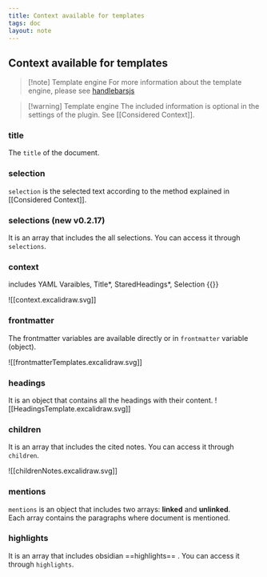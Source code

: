 ```yaml
---
title: Context available for templates
tags: doc
layout: note 
---
```


## Context available for templates 


> [!note] Template engine
> For more information about the template engine, please see [handlebarsjs](https://handlebarsjs.com/)

> [!warning] Template engine
> The included information is optional in the settings of the plugin. See [[Considered Context]].
 

### title
The `title` of the document.  

### selection 
`selection` is the selected text according to the method explained in [[Considered Context]].

### selections (new v0.2.17) 
It is an array that includes the all selections. You can access it through `selections`.

### context 
includes YAML Varaibles, Title*, StaredHeadings*, Selection {{}}

![[context.excalidraw.svg]]
### frontmatter
The frontmatter variables are available directly or in `frontmatter`  variable (object). 

![[frontmatterTemplates.excalidraw.svg]]
### headings
It is an object that contains all the headings with their content.
![[HeadingsTemplate.excalidraw.svg]]

### children
It is an array that includes the cited notes. You can access it through `children`.

![[childrenNotes.excalidraw.svg]]

### mentions
`mentions` is an object that includes two arrays: **linked** and **unlinked**.  
Each array contains the paragraphs where document is mentioned. 

### highlights
It is an array that includes obsidian ==highlights== .  You can access it through `highlights`.
